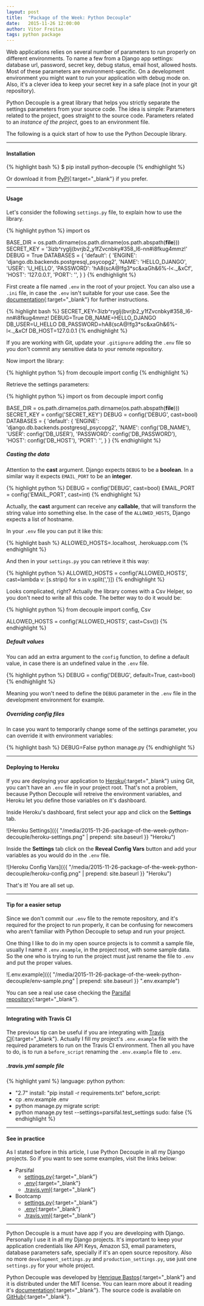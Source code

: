 ```yaml
---
layout: post
title:  "Package of the Week: Python Decouple"
date:   2015-11-26 12:00:00
author: Vitor Freitas
tags: python package
---
```


Web applications relies on several number of parameters to run properly on different environments. To name a few from a Django app settings: database url, password, secret key, debug status, email host, allowed hosts. Most of these parameters are environment-specific. On a development environment you might want to run your application with debug mode on. Also, it's a clever idea to keep your secret key in a safe place (not in your git repository).

Python Decouple is a great library that helps you strictly separate the settings parameters from your source code. The idea is simple: Parameters related to the project, goes straight to the source code. Parameters related to an _instance of the project_, goes to an environment file.

The following is a quick start of how to use the Python Decouple library.

***

#### Installation

{% highlight bash %}
$ pip install python-decouple
{% endhighlight %}

Or download it from [PyPI][python-decouple-pypi]{:target="_blank"} if you prefer.

***

#### Usage

Let's consider the following `settings.py` file, to explain how to use the library.

{% highlight python %}
import os

BASE_DIR = os.path.dirname(os.path.dirname(os.path.abspath(__file__)))
SECRET_KEY = '3izb^ryglj(bvrjb2_y1fZvcnbky#358_l6-nn#i8fkug4mmz!'
DEBUG = True
DATABASES = {
    'default': {
        'ENGINE': 'django.db.backends.postgresql_psycopg2',
        'NAME': 'HELLO_DJANGO',
        'USER': 'U_HELLO',
        'PASSWORD': 'hA8(scA@!fg3*sc&xaGh&6%-l<._&xCf',
        'HOST': '127.0.0.1',
        'PORT': '',
    }
}
{% endhighlight %}

First create a file named `.env` in the root of your project. You can also use a `.ini` file, in case the `.env` isn't suitable for your use case. See the [documentation][python-decouple-pypi]{:target="_blank"} for further instructions.

{% highlight bash %}
SECRET_KEY=3izb^ryglj(bvrjb2_y1fZvcnbky#358_l6-nn#i8fkug4mmz!
DEBUG=True
DB_NAME=HELLO_DJANGO
DB_USER=U_HELLO
DB_PASSWORD=hA8(scA@!fg3*sc&xaGh&6%-l<._&xCf
DB_HOST=127.0.0.1
{% endhighlight %}

If you are working with Git, update your `.gitignore` adding the `.env` file so you don't commit any sensitive data to your remote repository.

Now import the library:

{% highlight python %}
from decouple import config
{% endhighlight %}

Retrieve the settings parameters:

{% highlight python %}
import os
from decouple import config

BASE_DIR = os.path.dirname(os.path.dirname(os.path.abspath(__file__)))
SECRET_KEY = config('SECRET_KEY')
DEBUG = config('DEBUG', cast=bool)
DATABASES = {
    'default': {
        'ENGINE': 'django.db.backends.postgresql_psycopg2',
        'NAME': config('DB_NAME'),
        'USER': config('DB_USER'),
        'PASSWORD': config('DB_PASSWORD'),
        'HOST': config('DB_HOST'),
        'PORT': '',
    }
}
{% endhighlight %}

##### Casting the data

Attention to the **cast** argument. Django expects `DEBUG` to be a **boolean**. In a similar way it expects `EMAIL_PORT` to be an **integer**.

{% highlight python %}
DEBUG = config('DEBUG', cast=bool)
EMAIL_PORT = config('EMAIL_PORT', cast=int)
{% endhighlight %}

Actually, the **cast** argument can receive any **callable**, that will transform the string value into something else. In the case of the `ALLOWED_HOSTS`, Django expects a list of hostname.

In your `.env` file you can put it like this:

{% highlight bash %}
ALLOWED_HOSTS=.localhost, .herokuapp.com
{% endhighlight %}

And then in your `settings.py` you can retrieve it this way:

{% highlight python %}
ALLOWED_HOSTS = config('ALLOWED_HOSTS', cast=lambda v: [s.strip() for s in v.split(',')])
{% endhighlight %}

Looks complicated, right? Actually the library comes with a Csv Helper, so you don't need to write all this code. The better way to do it would be:

{% highlight python %}
from decouple import config, Csv

ALLOWED_HOSTS = config('ALLOWED_HOSTS', cast=Csv())
{% endhighlight %}

##### Default values

You can add an extra argument to the `config` function, to define a default value, in case there is an undefined value in the `.env` file.

{% highlight python %}
DEBUG = config('DEBUG', default=True, cast=bool)
{% endhighlight %}

Meaning you won't need to define the `DEBUG` parameter in the `.env` file in the development environment for example.

##### Overriding config files

In case you want to temporarily change some of the settings parameter, you can override it with environment variables:

{% highlight bash %}
DEBUG=False python manage.py
{% endhighlight %}

***

#### Deploying to Heroku

If you are deploying your application to [Heroku][heroku]{:target="_blank"} using Git, you can't have an `.env` file in your project root. That's not a problem, because Python Decouple will retreive the environment variables, and Heroku let you define those variables on it's dashboard.

Inside Heroku's dashboard, first select your app and click on the **Settings** tab.

![Heroku Settings]({{ "/media/2015-11-26-package-of-the-week-python-decouple/heroku-settings.png" | prepend: site.baseurl }} "Heroku")

Inside the **Settings** tab click on the **Reveal Config Vars** button and add your variables as you would do in the `.env` file.

![Heroku Config Vars]({{ "/media/2015-11-26-package-of-the-week-python-decouple/heroku-config.png" | prepend: site.baseurl }} "Heroku")

That's it! You are all set up.

***

#### Tip for a easier setup

Since we don't commit our `.env` file to the remote repository, and it's required for the project to run properly, it can be confusing for newcomers who aren't familiar with Python Decouple to setup and run your project.

One thing I like to do in my open source projects is to commit a sample file, usually I name it `.env.example`, in the project root, with some sample data. So the one who is trying to run the project must just rename the file to `.env` and put the proper values.

![.env.example]({{ "/media/2015-11-26-package-of-the-week-python-decouple/env-sample.png" | prepend: site.baseurl }} ".env.example")

You can see a real use case checking the [Parsifal repository][parsifal-env]{:target="_blank"}.

***

#### Integrating with Travis CI

The previous tip can be useful if you are integrating with [Travis CI][travis-ci]{:target="_blank"}. Actually I fill my project's `.env.example` file with the required parameters to run on the Travis CI environment. Then all you have to do, is to run a `before_script` renaming the `.env.example` file to `.env`.

##### .travis.yml sample file

{% highlight yaml %}
language: python
python:
  - "2.7"
install: "pip install -r requirements.txt"
before_script:
  - cp .env.example .env
  - python manage.py migrate
script:
  - python manage.py test --settings=parsifal.test_settings
sudo: false
{% endhighlight %}

***

#### See in practice

As I stated before in this article, I use Python Decouple in all my Django projects. So if you want to see some examples, visit the links below:

* Parsifal
  * [settings.py][parsifal-settings]{:target="_blank"}
  * [.env][parsifal-env]{:target="_blank"}
  * [.travis.yml][parsifal-travis]{:target="_blank"}
* Bootcamp
  * [settings.py][bootcamp-settings]{:target="_blank"}
  * [.env][bootcamp-env]{:target="_blank"}
  * [.travis.yml][bootcamp-travis]{:target="_blank"}

***

Python Decouple is a must have app if you are developing with Django. Personally I use it in all my Django projects. It's important to keep your application credentials like API Keys, Amazon S3, email parameters, database parameters safe, specially if it's an open source repository. Also no more `development_settings.py` and `production_settings.py`, use just one `settings.py` for your whole project.

Python Decouple was developed by [Henrique Bastos][henrique-bastos]{:target="_blank"} and it is distributed under the MIT license. You can learn more about it reading it's [documentation][python-decouple-pypi]{:target="_blank"}. The source code is available on [GitHub][python-decouple-github]{:target="_blank"}.

[python-decouple-pypi]: https://pypi.python.org/pypi/python-decouple
[python-decouple-github]: https://github.com/henriquebastos/python-decouple
[heroku]: https://heroku.com
[henrique-bastos]: http://henriquebastos.net
[travis-ci]: https://travis-ci.org/
[parsifal-settings]: https://github.com/vitorfs/parsifal/blob/master/parsifal/settings.py
[parsifal-env]: https://github.com/vitorfs/parsifal/blob/master/.env.example
[parsifal-travis]: https://github.com/vitorfs/parsifal/blob/master/.travis.yml
[bootcamp-settings]: https://github.com/vitorfs/bootcamp/blob/master/bootcamp/settings.py
[bootcamp-env]: https://github.com/vitorfs/bootcamp/blob/master/.env.example
[bootcamp-travis]: https://github.com/vitorfs/bootcamp/blob/master/.travis.yml
